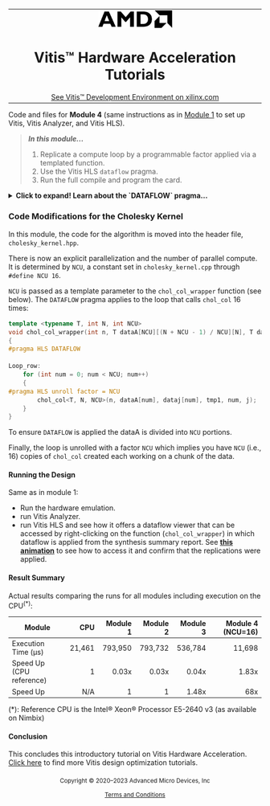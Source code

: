 <table class="sphinxhide" width="100%">
 <tr width="100%">
    <td align="center"><img src="https://raw.githubusercontent.com/Xilinx/Image-Collateral/main/xilinx-logo.png" width="30%"/><h1>Vitis™ Hardware Acceleration Tutorials</h1>
    <a href="https://www.xilinx.com/products/design-tools/vitis.html">See Vitis™ Development Environment on xilinx.com</a>
    </td>
 </tr>
</table>

Code and files for **Module 4** (same instructions as in [Module 1](../module1_baseline) to set up Vitis, Vitis Analyzer, and Vitis HLS).

> **_In this module..._**  
>
>1. Replicate a compute loop by a programmable factor applied via a templated function.
>2. Use the Vitis HLS `dataflow` pragma.
>3. Run the full compile and program the card.

<details>
  <summary><b>Click to expand! Learn about the `DATAFLOW` pragma...</b></summary>

The `DATAFLOW` pragma enables task-level pipelining, allowing functions and loops to overlap in their operation, increasing the concurrency of the register transfer level (RTL) implementation, and increasing the overall throughput of the design.

All operations are performed sequentially in a C description. In the absence of any directives that limit resources (such as pragma HLS allocation), the Vivado High-Level Synthesis (HLS) tool seeks to minimize latency and improve concurrency. However, data dependencies can limit this. For example, functions or loops that access arrays must finish all read/write accesses to the arrays before they complete. This prevents the next function or loop that consumes the data from starting operation. The `DATAFLOW` optimization enables the operations in a function or loop to start operation before the previous function or loop completes all its operations.

When the `DATAFLOW` pragma is specified, the HLS tool analyzes the data flow between sequential functions or loops and creates channels (based on ping pong RAMs or FIFOs) that allow consumer functions or loops to start operation before the producer functions or loops have completed. This allows functions or loops to operate in parallel, which decreases latency and improves the throughput of the RTL.

If no II (number of cycles between the start of one function or loop and the next) is specified, the HLS tool attempts to minimize the initiation interval and start operation as soon as data is available.

>**TIP:** The `config_dataflow` command specifies the default memory channel and FIFO depth used in `DATAFLOW` optimization. Refer to the `config_dataflow` command in the Vivado Design Suite User Guide: High-Level Synthesis (UG902) for more information.
For the `DATAFLOW` optimization to work, the data must flow through the design from one task to the next. The following coding styles prevent the HLS tool from performing the `DATAFLOW` optimization:

+ Single-producer-consumer violations
+ Bypassing tasks
+ Feedback between tasks
+ Conditional execution of tasks
+ Loops with multiple exit conditions

>**IMPORTANT**: If any of these coding styles are present, the HLS tool issues a message and does not perform the `DATAFLOW` optimization.

You can use the `STABLE` pragma to mark variables within `DATAFLOW` regions to be stable to avoid concurrent read or write of variables.

Finally, the `DATAFLOW` optimization has no hierarchical implementation. If a sub-function or loop contains additional tasks that might benefit from the optimization, you must apply the optimization to the loop, the sub-function, or inline the sub-function.

## Syntax

Place the pragma in the C source within the boundaries of the region, function, or loop.

```cpp
#pragma HLS DATAFLOW
```

## Example

Specifies `DATAFLOW` optimization within the loop wr_loop_j.

```cpp
wr_loop_j: for (int j = 0; j < TILE_PER_ROW; ++j) {
#pragma HLS DATAFLOW
   wr_buf_loop_m: for (int m = 0; m < HEIGHT; ++m) {
      wr_buf_loop_n: for (int n = 0; n < WIDTH; ++n) {
      #pragma HLS PIPELINE
      // should burst WIDTH in WORD beat
         outFifo >> tile[m][n];
      }
   }
   wr_loop_m: for (int m = 0; m < HEIGHT; ++m) {
      wr_loop_n: for (int n = 0; n < WIDTH; ++n) {
      #pragma HLS PIPELINE
         outx[HEIGHT*TILE_PER_ROW*WIDTH*i+TILE_PER_ROW*WIDTH*m+WIDTH*j+n] = tile[m][n];
      }
   }
}
```

</details>

### Code Modifications for the Cholesky Kernel

In this module, the code for the algorithm is moved into the header file, `cholesky_kernel.hpp`.

There is now an explicit parallelization and the number of parallel compute. It is determined by `NCU`, a constant set in `cholesky_kernel.cpp` through `#define NCU 16`.

`NCU` is passed as a template parameter to the `chol_col_wrapper` function (see below). The `DATAFLOW` pragma applies to the loop that calls `chol_col` 16 times:

```cpp
template <typename T, int N, int NCU>
void chol_col_wrapper(int n, T dataA[NCU][(N + NCU - 1) / NCU][N], T dataj[NCU][N], T tmp1, int j)
{
#pragma HLS DATAFLOW

Loop_row:
    for (int num = 0; num < NCU; num++)
    {
#pragma HLS unroll factor = NCU
        chol_col<T, N, NCU>(n, dataA[num], dataj[num], tmp1, num, j);
    }
}
```

To ensure `DATAFLOW` is applied the dataA is divided into `NCU` portions.

Finally, the loop is unrolled with a factor `NCU` which implies you have `NCU` (i.e., 16) copies of `chol_col` created each working on a chunk of the data.

#### Running the Design

Same as in module 1:

+ Run the hardware emulation.
+ run Vitis Analyzer.
+ run Vitis HLS and see how it offers a dataflow viewer that can be accessed by right-clicking on the function (`chol_col_wrapper`) in which dataflow is applied from the synthesis summary report. See [**this animation**](../images/HLS_dataflow_anim.gif) to see how to access it and confirm that the replications were applied.

#### Result Summary

Actual results comparing the runs for all modules including execution on the CPU<sup>(*)</sup>:

| Module                  | CPU    | Module 1 | Module 2 | Module 3 | Module 4 (NCU=16) |
| ----------------------- | -----: | -------: | -------: | -------: | -------: |
| Execution Time (µs)     | 21,461 | 793,950  | 793,732  | 536,784  | 11,698   |
| Speed Up (CPU reference)| 1      | 0.03x    | 0.03x    | 0.04x    | 1.83x    |
| Speed Up                | N/A    | 1        | 1        | 1.48x    | 68x      |

(*): Reference CPU is the Intel® Xeon® Processor E5-2640 v3 (as available on Nimbix)

#### Conclusion

This concludes this introductory tutorial on Vitis Hardware Acceleration. [Click here](../../../../README.md) to find more Vitis design optimization tutorials.

<p class="sphinxhide" align="center"><sub>Copyright © 2020–2023 Advanced Micro Devices, Inc</sub></p>

<p class="sphinxhide" align="center"><sup><a href="https://www.amd.com/en/corporate/copyright">Terms and Conditions</a></sup></p>
